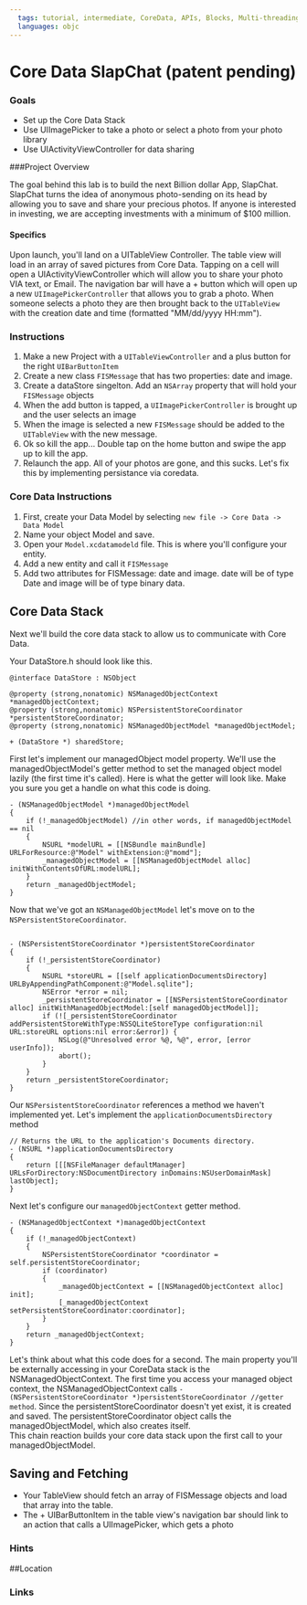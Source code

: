 ```yaml
---
  tags: tutorial, intermediate, CoreData, APIs, Blocks, Multi-threading
  languages: objc
---
```


Core Data SlapChat (patent pending)
=========

### Goals 
- Set up the Core Data Stack 
- Use UIImagePicker to take a photo or select a photo from your photo library
- Use UIActivityViewController for data sharing 

###Project Overview 

The goal behind this lab is to build the next Billion dollar App, SlapChat.  SlapChat turns the idea of anonymous photo-sending on its head by allowing you to save and share your precious photos. If anyone is interested in investing, we are accepting investments with a minimum of $100 million. 

#### Specifics

Upon launch, you'll land on a UITableView Controller.  The table view will load in an array of saved pictures from Core Data. Tapping on a cell will open a UIActivityViewController which will allow you to share your photo VIA text, or Email.  The navigation bar will have a + button which will open up a new `UIImagePickerController` that allows you to grab a photo. When someone selects a photo they are then brought back to the `UITableView` with the creation date and time (formatted "MM/dd/yyyy HH:mm").

### Instructions

  1. Make a new Project with a `UITableViewController` and a plus button for the right `UIBarButtonItem`
  2. Create a new class `FISMessage` that has two properties: date and image.
  3. Create a dataStore singelton. Add an `NSArray` property that will hold your `FISMessage` objects
  4. When the add button is tapped, a `UIImagePickerController` is brought up and the user selects an image
  5. When the image is selected a new `FISMessage` should be added to the `UITableView` with the new message.
  6. Ok so kill the app... Double tap on the home button and swipe the app up to kill the app.  
  7. Relaunch the app.  All of your photos are gone, and this sucks. Let's fix this by implementing persistance via coredata.  

### Core Data Instructions 

  1. First, create your Data Model by selecting `new file -> Core Data -> Data Model` 
  2. Name your object Model and save. 
  3. Open your `Model.xcdatamodeld` file.  This is where you'll configure your entity.  
  4. Add a new entity and call it `FISMessage`
  5. Add two attributes for FISMessage: date and image.  date will be of type Date and image will be of type binary data. 

## Core Data Stack 

Next we'll build the core data stack to allow us to communicate with Core Data.  

Your DataStore.h should look like this. 

```objc 
@interface DataStore : NSObject

@property (strong,nonatomic) NSManagedObjectContext *managedObjectContext;
@property (strong,nonatomic) NSPersistentStoreCoordinator *persistentStoreCoordinator;
@property (strong,nonatomic) NSManagedObjectModel *managedObjectModel;

+ (DataStore *) sharedStore;

```

First let's implement our managedObject model property.  We'll use the managedObjectModel's getter method to set the managed object model lazily (the first time it's called).  Here is what the getter will look like.  Make you sure you get a handle on what this code is doing.  

```objc 
- (NSManagedObjectModel *)managedObjectModel
{
    if (!_managedObjectModel) //in other words, if managedObjectModel == nil
    {
        NSURL *modelURL = [[NSBundle mainBundle] URLForResource:@"Model" withExtension:@"momd"]; 
        _managedObjectModel = [[NSManagedObjectModel alloc] initWithContentsOfURL:modelURL];
    }
    return _managedObjectModel;
}
```

Now that we've got an `NSManagedObjectModel` let's move on to the `NSPersistentStoreCoordinator`. 

```objc

- (NSPersistentStoreCoordinator *)persistentStoreCoordinator
{
    if (!_persistentStoreCoordinator)
    {
        NSURL *storeURL = [[self applicationDocumentsDirectory] URLByAppendingPathComponent:@"Model.sqlite"];
        NSError *error = nil;
        _persistentStoreCoordinator = [[NSPersistentStoreCoordinator alloc] initWithManagedObjectModel:[self managedObjectModel]];
        if (![_persistentStoreCoordinator addPersistentStoreWithType:NSSQLiteStoreType configuration:nil URL:storeURL options:nil error:&error]) {
            NSLog(@"Unresolved error %@, %@", error, [error userInfo]);
            abort();
        }
    }
    return _persistentStoreCoordinator;
}
```
Our `NSPersistentStoreCoordinator` references a method we haven't implemented yet.  Let's implement the `applicationDocumentsDirectory` method 

```objc
// Returns the URL to the application's Documents directory.
- (NSURL *)applicationDocumentsDirectory
{
    return [[[NSFileManager defaultManager] URLsForDirectory:NSDocumentDirectory inDomains:NSUserDomainMask] lastObject];
}
```

Next let's configure our `managedObjectContext` getter method.

```objc
- (NSManagedObjectContext *)managedObjectContext
{
    if (!_managedObjectContext)
    {
        NSPersistentStoreCoordinator *coordinator = self.persistentStoreCoordinator;
        if (coordinator)
        {
            _managedObjectContext = [[NSManagedObjectContext alloc] init];
            [_managedObjectContext setPersistentStoreCoordinator:coordinator];
        }
    }
    return _managedObjectContext;
}
```

Let's think about what this code does for a second.  The main property you'll be externally accessing in your CoreData stack is the NSManagedObjectContext.  The first time you access your managed object context, the NSManagedObjectContext calls `- (NSPersistentStoreCoordinator *)persistentStoreCoordinator //getter method`.  Since the persistentStoreCoordinator doesn't yet exist, it is created and saved.  The persistentStoreCoordinator object calls the managedObjectModel, which also creates itself.  
This chain reaction builds your core data stack upon the first call to your managedObjectModel.  


## Saving and Fetching 

- Your TableView should fetch an array of FISMessage objects and load that array into the table.  
-  The + UIBarButtonItem in the table view's navigation bar should link to an action that calls a UIImagePicker, which gets a photo 

### Hints


##Location 

### Links 


